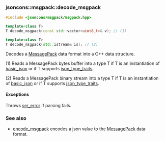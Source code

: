 ### jsoncons::msgpack::decode_msgpack

```c++
#include <jsoncons/msgpack/msgpack.hpp>

template<class T>
T decode_msgpack(const std::vector<uint8_t>& v); // (1)

template<class T>
T decode_msgpack(std::istream& is); // (2)
```

Decodes a [MessagePack](http://msgpack.org/index.html) data format into a C++ data structure.

(1) Reads a MessagePack bytes buffer into a type T if T is an instantiation of [basic_json](../basic_json.md) 
or if T supports [json_type_traits](../json_type_traits.md).

(2) Reads a MessagePack binary stream into a type T if T is an instantiation of [basic_json](../basic_json.md) 
or if T supports [json_type_traits](../json_type_traits.md).

#### Exceptions

Throws [ser_error](../ser_error.md) if parsing fails.

### See also

- [encode_msgpack](encode_msgpack.md) encodes a json value to the [MessagePack](http://msgpack.org/index.html) data format.


